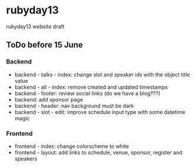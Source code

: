 rubyday13
=========

rubyday13 website draft

## ToDo before 15 June

### Backend

* backend - talks - index: change slot and speaker ids with the object title value
* backend - all - index: remove created and updated timestamps 
* backend - footer: review social links (do we have a blog???)
* backend: add sponsor page
* backend - header: nav background must be dark
* backend - slot - edit: improve schedule input type with some datetime magic

### Frontend

* frontend - index: change colorscheme to white
* frontend - layout: add links to schedule, venue, sponsor, register and speakers





